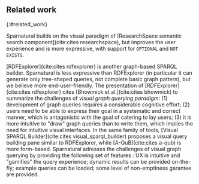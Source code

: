 ## Related work
{:#related_work}

Sparnatural builds on the visual paradigm of [ResearchSpace semantic search component](cite:cites researchspace), but improves the user experience and is more expressive, with support for `OPTIONAL` and `NOT EXISTS`.

[RDFExplorer](cite:cites rdfexplorer) is another graph-based SPARQL builder. Sparnatural is less expressive than RDFExplorer (in particular it can generate only tree-shaped queries, not complete basic graph pattern), but we believe more end-user-friendly. The presentation of [RDFExplorer](cite:cites rdfexplorer) cites [Bhowmick et al.](cite:cites bhowmick) to summarize the challenges of _visual graph querying paradigm_: (1) development of graph queries requires a considerable cognitive effort; (2) users need to be able to express their goal in a systematic and correct manner, which is antagonistic with the goal of catering to lay users; (3) it is more intuitive to "draw" graph queries than to write them, which implies the need for intuitive visual interfaces. 
In the same family of tools, [Visual SPARQL Builder](cite:cites visual_sparql_builder) proposes a visual query building pane similar to RDFExplorer, while [A-QuB](cite:cites a-qub) is more form-based.
Sparnatural adresses the challenges of visual graph querying by providing the following set of features : UX is intuitive and "gamifies" the query experience; dynamic results can be provided on-the-fly; example queries can be loaded; some level of non-emptiness garantee are provided.
